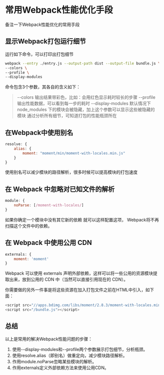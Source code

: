 # 常用Webpack性能优化手段
备注一下Webpack性能优化的常用手段

## 显示Webpack打包运行细节
运行如下命令，可以打印出打包细节
``` sh
webpack --entry ./entry.js --output-path dist --output-file bundle.js \
--colors \
--profile \
--display-modules
```
命令包含3个参数，其各自的含义如下：
> --colors 输出结果带彩色，比如：会用红色显示耗时较长的步骤
> --profile 输出性能数据，可以看到每一步的耗时
> --display-modules 默认情况下 node_modules 下的模块会被隐藏，加上这个参数可以显示这些被隐藏的模块
通过分析所有细节，可知道打包的性能瓶颈所在

## 在Webpack中使用别名
``` javascript
resolve: {
    alias: {
        moment: "moment/min/moment-with-locales.min.js"
    }
}
```
使用别名可以减少模块的路径解析，很多时候可以提高模块的打包速度

## 在 Webpack 中忽略对已知文件的解析
``` javascript
module: {
    noParse: [/moment-with-locales/]
}
```
如果你确定一个模块中没有其它新的依赖 就可以这样配置这项， Webpack将不再扫描这个文件中的依赖。

## 在 Webpack 中使用公用 CDN
``` javascript
externals: {
    moment: 'moment'
}
```
Webpack 可以使用 externals 声明外部依赖，这样可以将一些公用的资源模块提取出来，放到公用的 CDN 中（当然可以直接引用现在的 CDN）。

你需要做的另外一件事是将这些资源在加入打包文件之前在HTML中引入，如下面：
``` javascript
<script src="//apps.bdimg.com/libs/moment/2.8.3/moment-with-locales.min.js"></script>
<script src="/bundle.js"></script>
```

## 总结

以上是常用的解决Webpack性能问题的步骤：
1. 使用--display-modules和--profile两个参数展示打包细节，分析瓶颈。
2. 使用resolve.alias（即别名）做重定向，减少模块路径解析。
3. 作用module.noParse忽略某些模块的解析。
4. 作用externals定义外部依赖方法来使用公用CDN。
